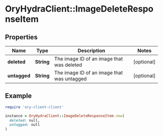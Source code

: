 # OryHydraClient::ImageDeleteResponseItem

## Properties

| Name | Type | Description | Notes |
| ---- | ---- | ----------- | ----- |
| **deleted** | **String** | The image ID of an image that was deleted | [optional] |
| **untagged** | **String** | The image ID of an image that was untagged | [optional] |

## Example

```ruby
require 'ory-client-client'

instance = OryHydraClient::ImageDeleteResponseItem.new(
  deleted: null,
  untagged: null
)
```

